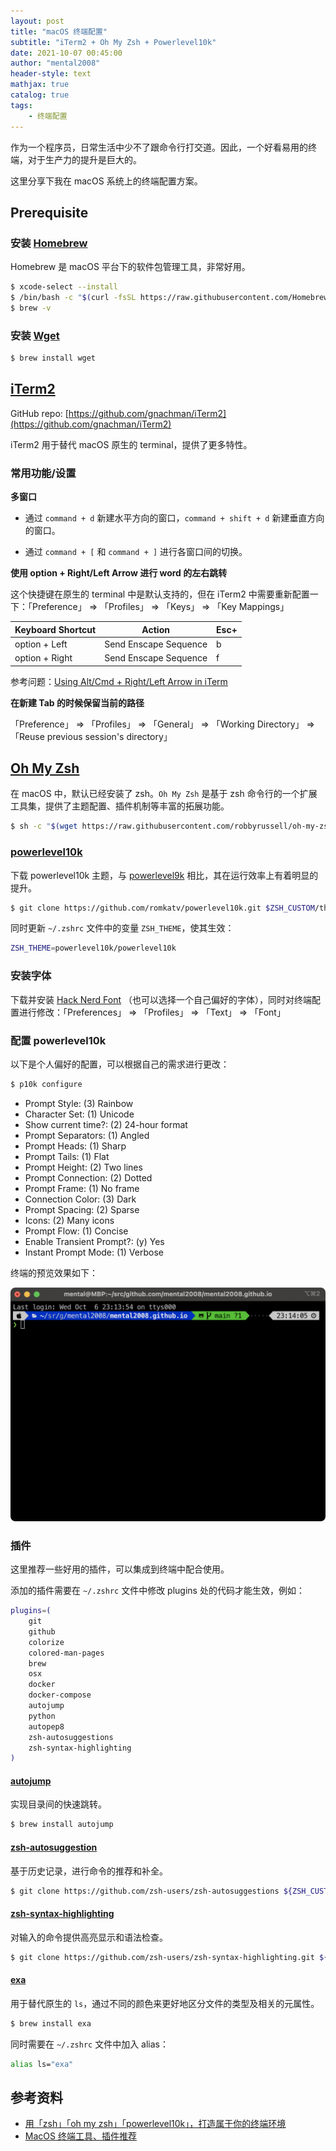 ```yaml
---
layout: post
title: "macOS 终端配置"
subtitle: "iTerm2 + Oh My Zsh + Powerlevel10k"
date: 2021-10-07 00:45:00
author: "mental2008"
header-style: text
mathjax: true
catalog: true
tags:
    - 终端配置
---
```


作为一个程序员，日常生活中少不了跟命令行打交道。因此，一个好看易用的终端，对于生产力的提升是巨大的。

这里分享下我在 macOS 系统上的终端配置方案。



## Prerequisite

### 安装 [Homebrew](https://github.com/Homebrew)

Homebrew 是 macOS 平台下的软件包管理工具，非常好用。

```bash
$ xcode-select --install
$ /bin/bash -c "$(curl -fsSL https://raw.githubusercontent.com/Homebrew/install/HEAD/install.sh)"
$ brew -v
```



### 安装 [Wget](https://www.gnu.org/software/wget/)

```bash
$ brew install wget
```



## [iTerm2](https://iterm2.com)

GitHub repo: [https://github.com/gnachman/iTerm2](https://github.com/gnachman/iTerm2)

iTerm2 用于替代 macOS 原生的 terminal，提供了更多特性。



### 常用功能/设置

**多窗口**

* 通过 `command + d` 新建水平方向的窗口，`command + shift + d` 新建垂直方向的窗口。

* 通过 `command + [` 和 `command + ]` 进行各窗口间的切换。



**使用 option + Right/Left Arrow 进行 word 的左右跳转**

这个快捷键在原生的 terminal 中是默认支持的，但在 iTerm2 中需要重新配置一下：「Preference」 => 「Profiles」 => 「Keys」 => 「Key Mappings」

| Keyboard Shortcut | Action                | Esc+ |
| ----------------- | --------------------- | ---- |
| option + Left     | Send Enscape Sequence | b    |
| option + Right    | Send Enscape Sequence | f    |

参考问题：[Using Alt/Cmd + Right/Left Arrow in iTerm](https://apple.stackexchange.com/questions/136928/using-alt-cmd-right-left-arrow-in-iterm)



**在新建 Tab 的时候保留当前的路径**

「Preference」 => 「Profiles」 => 「General」 => 「Working Directory」 => 「Reuse previous session's directory」



## [Oh My Zsh](https://github.com/ohmyzsh/ohmyzsh)

在 macOS 中，默认已经安装了 zsh。`Oh My Zsh` 是基于 zsh 命令行的一个扩展工具集，提供了主题配置、插件机制等丰富的拓展功能。

```bash
$ sh -c "$(wget https://raw.githubusercontent.com/robbyrussell/oh-my-zsh/master/tools/install.sh -O -)"
```



### [powerlevel10k](https://github.com/romkatv/powerlevel10k)

下载 powerlevel10k 主题，与 [powerlevel9k](https://github.com/Powerlevel9k/powerlevel9k) 相比，其在运行效率上有着明显的提升。

```bash
$ git clone https://github.com/romkatv/powerlevel10k.git $ZSH_CUSTOM/themes/powerlevel10k
```
同时更新 `~/.zshrc` 文件中的变量 `ZSH_THEME`，使其生效：

```bash
ZSH_THEME=powerlevel10k/powerlevel10k
```



### 安装字体

下载并安装 [Hack Nerd Font](https://www.nerdfonts.com/font-downloads) （也可以选择一个自己偏好的字体），同时对终端配置进行修改：「Preferences」 => 「Profiles」 => 「Text」 => 「Font」



### 配置 powerlevel10k

以下是个人偏好的配置，可以根据自己的需求进行更改：

```bash
$ p10k configure
```

* Prompt Style: (3) Rainbow
* Character Set: (1) Unicode
* Show current time?: (2) 24-hour format
* Prompt Separators: (1) Angled
* Prompt Heads: (1) Sharp
* Prompt Tails: (1) Flat
* Prompt Height: (2) Two lines
* Prompt Connection: (2) Dotted
* Prompt Frame: (1) No frame
* Connection Color: (3) Dark
* Prompt Spacing: (2) Sparse
* Icons: (2) Many icons
* Prompt Flow: (1) Concise
* Enable Transient Prompt?: (y) Yes
* Instant Prompt Mode: (1) Verbose

终端的预览效果如下：

![](/img/macos-terminal/terminal.png)



### 插件

这里推荐一些好用的插件，可以集成到终端中配合使用。

添加的插件需要在 `~/.zshrc` 文件中修改 plugins 处的代码才能生效，例如：

```bash
plugins=(
	git
	github
	colorize
	colored-man-pages
	brew
	osx
	docker
	docker-compose
	autojump
	python
	autopep8
	zsh-autosuggestions
	zsh-syntax-highlighting
)
```

#### [autojump](https://github.com/wting/autojump)

实现目录间的快速跳转。

```bash
$ brew install autojump
```

#### [zsh-autosuggestion](https://github.com/zsh-users/zsh-autosuggestions)

基于历史记录，进行命令的推荐和补全。

```bash
$ git clone https://github.com/zsh-users/zsh-autosuggestions ${ZSH_CUSTOM:-~/.oh-my-zsh/custom}/plugins/zsh-autosuggestions
```

#### [zsh-syntax-highlighting](https://github.com/zsh-users/zsh-syntax-highlighting)

对输入的命令提供高亮显示和语法检查。

```bash
$ git clone https://github.com/zsh-users/zsh-syntax-highlighting.git ${ZSH_CUSTOM:-~/.oh-my-zsh/custom}/plugins/zsh-syntax-highlighting
```

#### [exa](https://github.com/ogham/exa)

用于替代原生的 `ls`，通过不同的颜色来更好地区分文件的类型及相关的元属性。

```bash
$ brew install exa
```

同时需要在 `~/.zshrc` 文件中加入 alias：

```bash
alias ls="exa"
```



## 参考资料

- [用「zsh」「oh my zsh」「powerlevel10k」，打造属于你的终端环境](https://www.jianshu.com/p/7162c4b7a438)
- [MacOS 终端工具、插件推荐](https://www.jianshu.com/p/c9040b4321ae)


